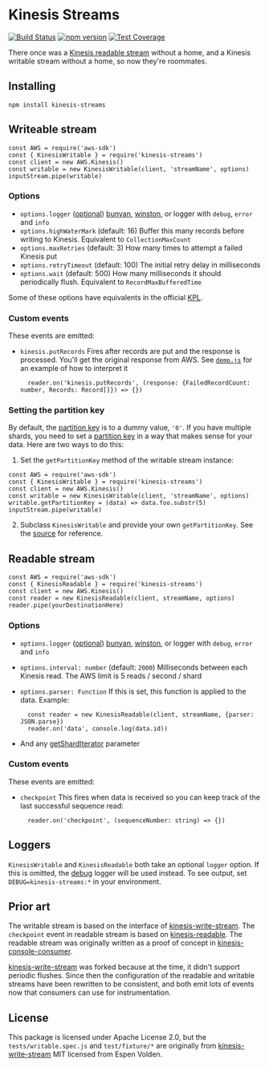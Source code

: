Kinesis Streams
===============

[![Build Status](https://travis-ci.org/crccheck/kinesis-streams.svg?branch=master)](https://travis-ci.org/crccheck/kinesis-streams)
[![npm version](https://badge.fury.io/js/kinesis-streams.svg)](https://badge.fury.io/js/kinesis-streams)
[![Test Coverage](https://codeclimate.com/github/crccheck/kinesis-streams/badges/coverage.svg)](https://codeclimate.com/github/crccheck/kinesis-streams/coverage)

There once was a [Kinesis readable stream][kinesis-console-consumer] without a
home, and a Kinesis writable stream without a home, so now they're roommates.


Installing
----------

    npm install kinesis-streams


Writeable stream
----------------

    const AWS = require('aws-sdk')
    const { KinesisWritable } = require('kinesis-streams')
    const client = new AWS.Kinesis()
    const writable = new KinesisWritable(client, 'streamName', options)
    inputStream.pipe(writable)

### Options

* `options.logger` ([optional](#loggers)) [bunyan], [winston], or logger with `debug`, `error` and `info`
* `options.highWaterMark` (default: 16) Buffer this many records before writing to Kinesis. Equivalent to `CollectionMaxCount`
* `options.maxRetries` (default: 3) How many times to attempt a failed Kinesis put
* `options.retryTimeout` (default: 100) The initial retry delay in milliseconds
* `options.wait` (default: 500) How many milliseconds it should periodically flush. Equivalent to `RecordMaxBufferedTime`

Some of these options have equivalents in the official [KPL].

### Custom events

These events are emitted:

* `kinesis.putRecords` Fires after records are put and the response is processed. You'll get the original response from AWS. See [`demo.js`](./demo.js) for an example of how to interpret it

        reader.on('kinesis.putRecords', (response: {FailedRecordCount: number, Records: Record[]}) => {})

### Setting the partition key

By default, the [partition key] is to a dummy value, `'0'`. If you have
multiple shards, you need to set a [partition key] in a way that makes sense
for your data. Here are two ways to do this:

1. Set the `getPartitionKey` method of the writable stream instance:

  ```
  const AWS = require('aws-sdk')
  const { KinesisWritable } = require('kinesis-streams')
  const client = new AWS.Kinesis()
  const writable = new KinesisWritable(client, 'streamName', options)
  writable.getPartitionKey = (data) => data.foo.substr(5)
  inputStream.pipe(writable)
  ```

2. Subclass `KinesisWritable` and provide your own `getPartitionKey`. See the [source](https://github.com/crccheck/kinesis-streams/blob/master/lib/writable.js) for reference.


Readable stream
---------------

    const AWS = require('aws-sdk')
    const { KinesisReadable } = require('kinesis-streams')
    const client = new AWS.Kinesis()
    const reader = new KinesisReadable(client, streamName, options)
    reader.pipe(yourDestinationHere)

### Options

* `options.logger` ([optional](#loggers)) [bunyan], [winston], or logger with `debug`, `error` and `info`
* `options.interval: number` (default: `2000`) Milliseconds between each Kinesis read. The AWS limit is 5 reads / second / shard
* `options.parser: Function` If this is set, this function is applied to the data. Example:

        const reader = new KinesisReadable(client, streamName, {parser: JSON.parse})
        reader.on('data', console.log(data.id))

* And any [getShardIterator] parameter

### Custom events

These events are emitted:

* `checkpoint` This fires when data is received so you can keep track of the last successful sequence read:

        reader.on('checkpoint', (sequenceNumber: string) => {})


Loggers
-------

`KinesisWritable` and `KinesisReadable` both take an optional `logger` option.
If this is omitted, the [debug] logger will be used instead. To see output, set
`DEBUG=kinesis-streams:*` in your environment.


Prior art
---------

The writable stream is based on the interface of [kinesis-write-stream]. The
`checkpoint` event in readable stream is based on [kinesis-readable]. The
readable stream was originally written as a proof of concept in
[kinesis-console-consumer].

[kinesis-write-stream] was forked because at the time, it didn't support
periodic flushes. Since then the configuration of the readable and writable
streams have been rewritten to be consistent, and both emit lots of events now
that consumers can use for instrumentation.


License
-------

This package is licensed under Apache License 2.0, but the
`tests/writable.spec.js` and `test/fixture/*` are originally from
[kinesis-write-stream] MIT licensed from Espen Volden.


[bunyan]: https://github.com/trentm/node-bunyan
[debug]: https://github.com/visionmedia/debug
[getShardIterator]: http://docs.aws.amazon.com/AWSJavaScriptSDK/latest/AWS/Kinesis.html#getShardIterator-property
[Kafka quickstart]: http://kafka.apache.org/documentation.html#quickstart_consume
[kinesis-console-consumer]: https://github.com/crccheck/kinesis-console-consumer
[kinesis-readable]: https://github.com/rclark/kinesis-readable
[kinesis-write-stream]: https://github.com/voldern/kinesis-write-stream
[KPL]: https://docs.aws.amazon.com/streams/latest/dev/developing-producers-with-kpl.html
[partition key]: https://docs.aws.amazon.com/streams/latest/dev/key-concepts.html#partition-key
[winston]: https://github.com/winstonjs/winston
